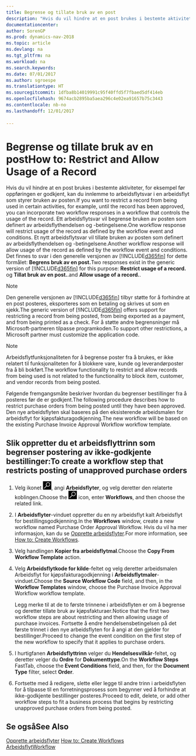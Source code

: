 ```yaml
---
title: Begrense og tillate bruk av en post
description: "Hvis du vil hindre at en post brukes i bestemte aktiviteter, for eksempel før oppføringen er godkjent, kan du innlemme to arbeidsflytsvar i en arbeidsflyt som styrer bruken av posten."
documentationcenter: 
author: SorenGP
ms.prod: dynamics-nav-2018
ms.topic: article
ms.devlang: na
ms.tgt_pltfrm: na
ms.workload: na
ms.search.keywords: 
ms.date: 07/01/2017
ms.author: sgroespe
ms.translationtype: HT
ms.sourcegitcommit: 1dfba8b14019991c95f40ffd5f7fbaed5df414eb
ms.openlocfilehash: 9674acb2895ba5aea296c4e02ea91657b75c3443
ms.contentlocale: nb-no
ms.lasthandoff: 12/01/2017

---
```

# <a name="how-to-restrict-and-allow-usage-of-a-record"></a><span data-ttu-id="2bdd8-103">Begrense og tillate bruk av en post</span><span class="sxs-lookup"><span data-stu-id="2bdd8-103">How to: Restrict and Allow Usage of a Record</span></span>
<span data-ttu-id="2bdd8-104">Hvis du vil hindre at en post brukes i bestemte aktiviteter, for eksempel før oppføringen er godkjent, kan du innlemme to arbeidsflytsvar i en arbeidsflyt som styrer bruken av posten.</span><span class="sxs-lookup"><span data-stu-id="2bdd8-104">If you want to restrict a record from being used in certain activities, for example, until the record has been approved, you can incorporate two workflow responses in a workflow that controls the usage of the record.</span></span> <span data-ttu-id="2bdd8-105">Ett arbeidsflytsvar vil begrense bruken av posten som definert av arbeidsflythendelsen og -betingelsene.</span><span class="sxs-lookup"><span data-stu-id="2bdd8-105">One workflow response will restrict usage of the record as defined by the workflow event and conditions.</span></span> <span data-ttu-id="2bdd8-106">Et nytt arbeidsflytsvar vil tillate bruken av posten som definert av arbeidsflythendelsen og -betingelsene.</span><span class="sxs-lookup"><span data-stu-id="2bdd8-106">Another workflow response will allow usage of the record as defined by the workflow event and conditions.</span></span> <span data-ttu-id="2bdd8-107">Det finnes to svar i den generelle versjonen av [!INCLUDE[d365fin](includes/d365fin_md.md)] for dette formålet: **Begrens bruk av en post.**</span><span class="sxs-lookup"><span data-stu-id="2bdd8-107">Two responses exist in the generic version of [!INCLUDE[d365fin](includes/d365fin_md.md)] for this purpose: **Restrict usage of a record.**</span></span> <span data-ttu-id="2bdd8-108">og **Tillat bruk av en post.**.</span><span class="sxs-lookup"><span data-stu-id="2bdd8-108">and **Allow usage of a record.**.</span></span>

> [!NOTE]  
>  <span data-ttu-id="2bdd8-109">Den generelle versjonen av [!INCLUDE[d365fin](includes/d365fin_md.md)] tilbyr støtte for å forhindre at en post posteres, eksporteres som en betaling og skrives ut som en sjekk.</span><span class="sxs-lookup"><span data-stu-id="2bdd8-109">The generic version of [!INCLUDE[d365fin](includes/d365fin_md.md)] offers support for restricting a record from being posted, from being exported as a payment, and from being printed as a check.</span></span> <span data-ttu-id="2bdd8-110">For å støtte andre begrensninger må Microsoft-partneren tilpasse programkoden.</span><span class="sxs-lookup"><span data-stu-id="2bdd8-110">To support other restrictions, a Microsoft partner must customize the application code.</span></span>  

> [!NOTE]  
>  <span data-ttu-id="2bdd8-111">Arbeidsflytfunksjonaliteten for å begrense poster fra å brukes, er ikke relatert til funksjonaliteten for å blokkere vare, kunde og leverandørposter fra å bli bokført.</span><span class="sxs-lookup"><span data-stu-id="2bdd8-111">The workflow functionality to restrict and allow records from being used is not related to the functionality to block item, customer, and vendor records from being posted.</span></span>

<span data-ttu-id="2bdd8-112">Følgende fremgangsmåte beskriver hvordan du begrenser bestillinger fra å posteres før de er godkjent.</span><span class="sxs-lookup"><span data-stu-id="2bdd8-112">The following procedure describes how to restrict purchase orders from being posted until they have been approved.</span></span> <span data-ttu-id="2bdd8-113">Den nye arbeidsflyten skal baseres på den eksisterende arbeidsmalen for arbeidsflyt for kjøpsfakturagodkjenning.</span><span class="sxs-lookup"><span data-stu-id="2bdd8-113">The new workflow will be based on the existing Purchase Invoice Approval Workflow workflow template.</span></span>  

## <a name="to-create-a-workflow-step-that-restricts-posting-of-unapproved-purchase-orders"></a><span data-ttu-id="2bdd8-114">Slik oppretter du et arbeidsflyttrinn som begrenser postering av ikke-godkjente bestillinger:</span><span class="sxs-lookup"><span data-stu-id="2bdd8-114">To create a workflow step that restricts posting of unapproved purchase orders</span></span>  
1. <span data-ttu-id="2bdd8-115">Velg ikonet ![Søk etter side eller rapport](media/ui-search/search_small.png "Søk etter side eller rapport"), angi **Arbeidsflyter**, og velg deretter den relaterte koblingen.</span><span class="sxs-lookup"><span data-stu-id="2bdd8-115">Choose the ![Search for Page or Report](media/ui-search/search_small.png "Search for Page or Report icon") icon, enter **Workflows**, and then choose the related link.</span></span>  
2. <span data-ttu-id="2bdd8-116">I **Arbeidsflyter**-vinduet oppretter du en ny arbeidsflyt kalt Arbeidsflyt for bestillingsgodkjenning.</span><span class="sxs-lookup"><span data-stu-id="2bdd8-116">In the **Workflows** window, create a new workflow named Purchase Order Approval Workflow.</span></span> <span data-ttu-id="2bdd8-117">Hvis du vil ha mer informasjon, kan du se [Opprette arbeidsflyter](across-how-to-create-workflows.md).</span><span class="sxs-lookup"><span data-stu-id="2bdd8-117">For more information, see [How to: Create Workflows](across-how-to-create-workflows.md).</span></span>  
3. <span data-ttu-id="2bdd8-118">Velg handlingen **Kopier fra arbeidsflytmal**.</span><span class="sxs-lookup"><span data-stu-id="2bdd8-118">Choose the **Copy From Workflow Template** action.</span></span>  
4. <span data-ttu-id="2bdd8-119">Velg **Arbeidsflytkode for kilde**-feltet og velg deretter arbeidsmalen Arbeidsflyt for kjøpsfakturagodkjenning i **Arbeidsflytmaler**-vinduet.</span><span class="sxs-lookup"><span data-stu-id="2bdd8-119">Choose the **Source Workflow Code** field, and then, in the **Workflow Templates** window, choose the Purchase Invoice Approval Workflow workflow template.</span></span>  

     <span data-ttu-id="2bdd8-120">Legg merke til at de to første trinnene i arbeidsflyten er om å begrense og deretter tillate bruk av kjøpsfakturaer.</span><span class="sxs-lookup"><span data-stu-id="2bdd8-120">Notice that the first two workflow steps are about restricting and then allowing usage of purchase invoices.</span></span> <span data-ttu-id="2bdd8-121">Fortsette å endre hendelsensbetingelsen på det første trinnet i den nye arbeidsflyten for å angi at den gjelder for bestillinger.</span><span class="sxs-lookup"><span data-stu-id="2bdd8-121">Proceed to change the event condition on the first step of the new workflow to specify that it applies to purchase orders.</span></span>  
5. <span data-ttu-id="2bdd8-122">I hurtigfanen **Arbeidsflyttrinn** velger du **Hendelsesvilkår**-feltet, og deretter velger du **Ordre** for **Dokumenttype**.</span><span class="sxs-lookup"><span data-stu-id="2bdd8-122">On the **Workflow Steps** FastTab, choose the **Event Conditions** field, and then, for the **Document Type** filter, select **Order**.</span></span>  
6. <span data-ttu-id="2bdd8-123">Fortsette med å redigere, slette eller legge til andre trinn i arbeidsflyten for å tilpasse til en forretningsprosess som begynner ved å forhindre at ikke-godkjente bestillinger posteres.</span><span class="sxs-lookup"><span data-stu-id="2bdd8-123">Proceed to edit, delete, or add other workflow steps to fit a business process that begins by restricting unapproved purchase orders from being posted.</span></span>  

## <a name="see-also"></a><span data-ttu-id="2bdd8-124">Se også</span><span class="sxs-lookup"><span data-stu-id="2bdd8-124">See Also</span></span>  
<span data-ttu-id="2bdd8-125">[Opprette arbeidsflyter](across-how-to-create-workflows.md) </span><span class="sxs-lookup"><span data-stu-id="2bdd8-125">[How to: Create Workflows](across-how-to-create-workflows.md) </span></span>  
[<span data-ttu-id="2bdd8-126">Arbeidsflyt</span><span class="sxs-lookup"><span data-stu-id="2bdd8-126">Workflow</span></span>](across-workflow.md)   

